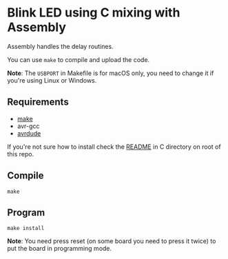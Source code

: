 # Blink LED using C mixing with Assembly

Assembly handles the delay routines.

You can use `make` to compile and upload the code.

**Note**: The `USBPORT` in Makefile is for macOS only, you need to change it if you're using Linux or Windows.

## Requirements
 - [make](https://en.wikipedia.org/wiki/Make_(software))
 - avr-gcc
 - [avrdude](https://www.nongnu.org/avrdude/)

If you're not sure how to install check the [README](/C/Examples/Blink/README.md) in C directory on root of this repo.

## Compile

```
make
```

## Program

```
make install
```

**Note**: You need press reset (on some board you need to press it twice) to put the board in programming mode.
